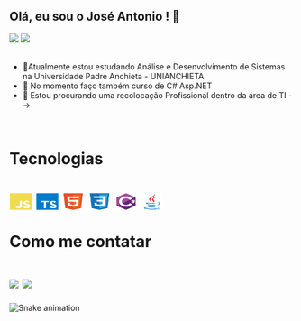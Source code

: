 ## Olá, eu sou o José Antonio ! 👋

<div>
  
  <img  height="180em" src="https://github-readme-stats.vercel.app/api?username=josemontalvao&show_icons=true&theme=great-gatsby&include_all_commits=true&count_private=true"/>
  <img height="180em" src="https://github-readme-stats.vercel.app/api/top-langs/?username=josemontalvao&layout=compact&langs_count=16&theme=great-gatsby"/>
</div>
<br>

- 🔭Atualmente estou estudando Análise e Desenvolvimento de Sistemas na Universidade Padre Anchieta - UNIANCHIETA
- 🌱 No momento faço também curso de C# Asp.NET
- 🤔 Estou procurando uma recolocação Profissional dentro da área de TI -->

<div style="display: inline_block"><br>
<h1>Tecnologias<h1/>
  <img align="center" alt="Rafa-Js" height="30" width="40" src="https://raw.githubusercontent.com/devicons/devicon/master/icons/javascript/javascript-plain.svg">
  <img align="center" alt="Rafa-Ts" height="30" width="40" src="https://raw.githubusercontent.com/devicons/devicon/master/icons/typescript/typescript-plain.svg">  
  <img align="center" alt="Rafa-HTML" height="30" width="40" src="https://raw.githubusercontent.com/devicons/devicon/master/icons/html5/html5-original.svg">
  <img align="center" alt="Rafa-CSS" height="30" width="40" src="https://raw.githubusercontent.com/devicons/devicon/master/icons/css3/css3-original.svg"> 
  <img align="center" alt="Rafa-Csharp" height="30" width="40" src="https://raw.githubusercontent.com/devicons/devicon/master/icons/csharp/csharp-original.svg">
  <img align="center" alt="Rafa-Js" height="30" width="40" src="https://raw.githubusercontent.com/devicons/devicon/master/icons/java/java-original.svg">
  
</div>

<div>
<h1>Como me contatar<h1/> 
  <a href = "mailto:jokmontalvao@gmail.com"><img src="https://img.shields.io/badge/-Gmail-%23333?style=for-the-badge&logo=gmail&logoColor=white" target="_blank"></a>
  <a href="https://www.linkedin.com/in/jose-montalvao/" target="_blank"><img src="https://img.shields.io/badge/-LinkedIn-%230077B5?style=for-the-badge&logo=linkedin&logoColor=white" target="_blank"></a> 
</div>

![Snake animation](https://github.com/josemontalvao/josemontalvao/blob/output/github-contribution-grid-snake.svg)
